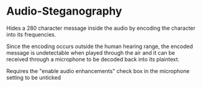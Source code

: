 # Audio-Steganography

Hides a 280 character message inside the audio by encoding the character into its frequencies.

Since the encoding occurs outside the human hearing range, the encoded message is undetectable when played through the air and it can be received through a microphone to be decoded back into its plaintext.

Requires the "enable audio enhancements" check box in the microphone setting to be unticked
